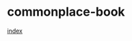 # commonplace-book

[index](https://spangled-artichoke-6fa.notion.site/a705253a34e64debbc865f35c16e82e9?v=46dc08ca9e794bc3b44d05849ffc5f99&pvs=4)